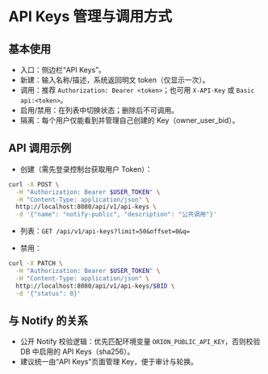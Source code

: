 # API Keys 管理与调用方式

## 基本使用

- 入口：侧边栏“API Keys”。
- 新建：输入名称/描述，系统返回明文 token（仅显示一次）。
- 调用：推荐 `Authorization: Bearer <token>`；也可用 `X-API-Key` 或 `Basic api:<token>`。
- 启用/禁用：在列表中切换状态；删除后不可调用。
- 隔离：每个用户仅能看到并管理自己创建的 Key（owner_user_bid）。

## API 调用示例

- 创建（需先登录控制台获取用户 Token）：

```bash
curl -X POST \
  -H "Authorization: Bearer $USER_TOKEN" \
  -H "Content-Type: application/json" \
  http://localhost:8080/api/v1/api-keys \
  -d '{"name": "notify-public", "description": "公共调用"}'
```

- 列表：`GET /api/v1/api-keys?limit=50&offset=0&q=`

- 禁用：

```bash
curl -X PATCH \
  -H "Authorization: Bearer $USER_TOKEN" \
  -H "Content-Type: application/json" \
  http://localhost:8080/api/v1/api-keys/$BID \
  -d '{"status": 0}'
```

## 与 Notify 的关系

- 公开 Notify 校验逻辑：优先匹配环境变量 `ORION_PUBLIC_API_KEY`，否则校验 DB 中启用的 API Keys（sha256）。
- 建议统一由“API Keys”页面管理 Key，便于审计与轮换。
